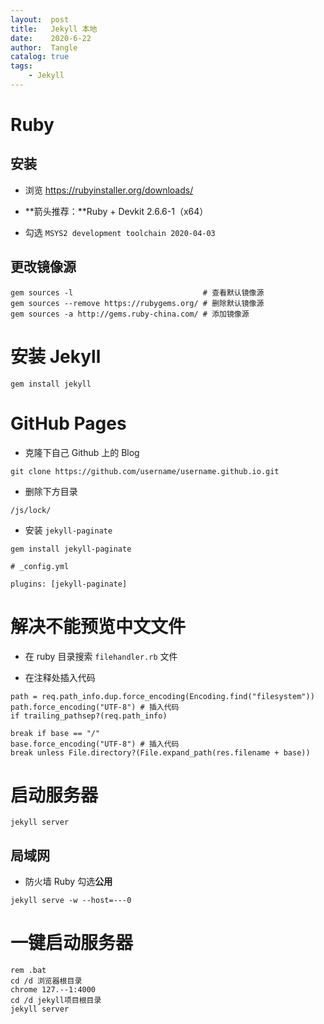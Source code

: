 ```yaml
---
layout:  post
title:   Jekyll 本地
date:    2020-6-22
author:  Tangle
catalog: true
tags:
    - Jekyll
---
```


# Ruby

## 安装

- 浏览 <https://rubyinstaller.org/downloads/>

- **箭头推荐：**Ruby + Devkit 2.6.6-1（x64）

- 勾选 `MSYS2 development toolchain 2020-04-03`

## 更改镜像源

```
gem sources -l                             # 查看默认镜像源
gem sources --remove https://rubygems.org/ # 删除默认镜像源
gem sources -a http://gems.ruby-china.com/ # 添加镜像源
```

# 安装 Jekyll

```
gem install jekyll
```

# GitHub Pages

- 克隆下自己 Github 上的 Blog

```
git clone https://github.com/username/username.github.io.git
```

- 删除下方目录

```
/js/lock/
```

- 安装 `jekyll-paginate`

```
gem install jekyll-paginate
```

```
# _config.yml

plugins: [jekyll-paginate]
```

# 解决不能预览中文文件

- 在 ruby 目录搜索 `filehandler.rb` 文件

- 在注释处插入代码

```
path = req.path_info.dup.force_encoding(Encoding.find("filesystem"))
path.force_encoding("UTF-8") # 插入代码
if trailing_pathsep?(req.path_info)

break if base == "/"
base.force_encoding("UTF-8") # 插入代码
break unless File.directory?(File.expand_path(res.filename + base))
```

# 启动服务器

```
jekyll server
```

## 局域网

- 防火墙 Ruby 勾选**公用**


```shell
jekyll serve -w --host=---0
```

# 一键启动服务器

```
rem .bat
cd /d 浏览器根目录
chrome 127.--1:4000
cd /d jekyll项目根目录
jekyll server
```
